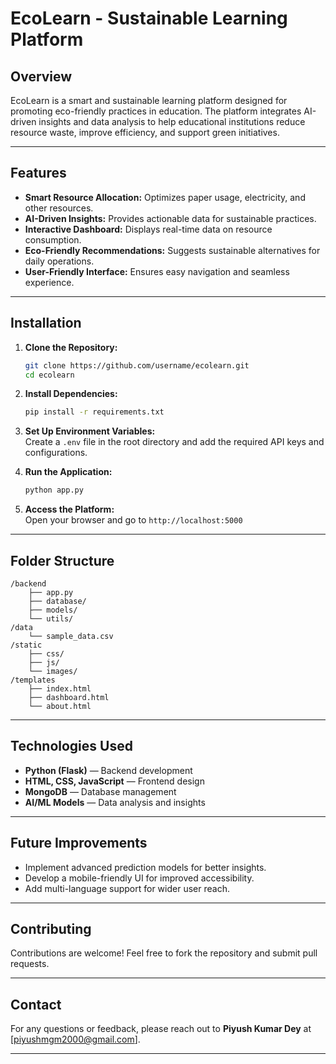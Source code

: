  
# **EcoLearn - Sustainable Learning Platform**
 
## **Overview**
EcoLearn is a smart and sustainable learning platform designed for promoting eco-friendly practices in education. The platform integrates AI-driven insights and data analysis to help educational institutions reduce resource waste, improve efficiency, and support green initiatives.

---

## **Features**
- **Smart Resource Allocation:** Optimizes paper usage, electricity, and other resources.  
- **AI-Driven Insights:** Provides actionable data for sustainable practices.  
- **Interactive Dashboard:** Displays real-time data on resource consumption.  
- **Eco-Friendly Recommendations:** Suggests sustainable alternatives for daily operations.  
- **User-Friendly Interface:** Ensures easy navigation and seamless experience.  

---

## **Installation**
1. **Clone the Repository:**  
   ```bash
   git clone https://github.com/username/ecolearn.git
   cd ecolearn
   ```

2. **Install Dependencies:**  
   ```bash
   pip install -r requirements.txt
   ```

3. **Set Up Environment Variables:**  
   Create a `.env` file in the root directory and add the required API keys and configurations.  

4. **Run the Application:**  
   ```bash
   python app.py
   ```

5. **Access the Platform:**  
   Open your browser and go to `http://localhost:5000`

---

## **Folder Structure**
```
/backend
    ├── app.py
    ├── database/
    ├── models/
    └── utils/
/data
    └── sample_data.csv
/static
    ├── css/
    ├── js/
    └── images/
/templates
    ├── index.html
    ├── dashboard.html
    └── about.html
```

---

## **Technologies Used**
- **Python (Flask)** — Backend development  
- **HTML, CSS, JavaScript** — Frontend design  
- **MongoDB** — Database management  
- **AI/ML Models** — Data analysis and insights  

---

## **Future Improvements**
- Implement advanced prediction models for better insights.  
- Develop a mobile-friendly UI for improved accessibility.  
- Add multi-language support for wider user reach.  

---

## **Contributing**
Contributions are welcome! Feel free to fork the repository and submit pull requests.  

---

## **Contact**
For any questions or feedback, please reach out to **Piyush Kumar Dey** at [piyushmgm2000@gmail.com].  

---
